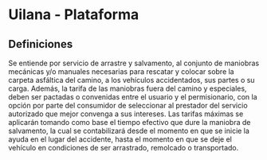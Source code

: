 # Uilana - Plataforma
## Definiciones
Se entiende por servicio de arrastre y salvamento, al conjunto de maniobras mecánicas y/o manuales necesarias para rescatar y colocar sobre la carpeta asfáltica del camino, a los vehículos accidentados, sus partes o su carga.
Además, la tarifa de las maniobras fuera del camino y especiales, deben ser pactadas o convenidas entre el usuario y el permisionario, con la opción por parte del consumidor de seleccionar al prestador del servicio autorizado que mejor convenga a sus intereses.
Las tarifas máximas se aplicarán tomando como base el tiempo efectivo que dure la maniobra de salvamento, la cual se contabilizará desde el momento en que se inicie la ayuda en el lugar del accidente, hasta el momento en que se deje el vehículo en condiciones de ser arrastrado, remolcado o transportado.
